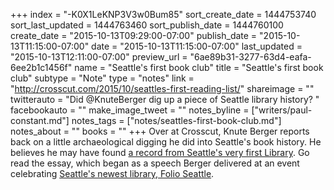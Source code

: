+++
index = "-K0X1LeKNP3V3w0Bum85"
sort_create_date = 1444753740
sort_last_updated = 1444763460
sort_publish_date = 1444760100
create_date = "2015-10-13T09:29:00-07:00"
publish_date = "2015-10-13T11:15:00-07:00"
date = "2015-10-13T11:15:00-07:00"
last_updated = "2015-10-13T12:11:00-07:00"
preview_url = "6ae89b31-3277-63d4-eafa-6ee2b1c1456f"
name = "Seattle's first book club"
title = "Seattle's first book club"
subtype = "Note"
type = "notes"
link = "http://crosscut.com/2015/10/seattles-first-reading-list/"
shareimage = ""
twitterauto = "Did @KnuteBerger dig up a piece of Seattle library history? "
facebookauto = ""
make_image_tweet = ""
notes_byline = ["writers/paul-constant.md"]
notes_tags = ["notes/seattles-first-book-club.md"]
notes_about = ""
books = ""
+++
Over at Crosscut, Knute Berger reports back on a little archaeological digging he did into Seattle's book history. He believes he may have found [a record from Seattle's very first Library](http://crosscut.com/2015/10/seattles-first-reading-list/). Go read the essay, which began as a speech Berger delivered at an event celebrating [Seattle's newest library, Folio Seattle](http://seattlereviewofbooks.com/notes/2015/09/24/opening-the-folio/). 